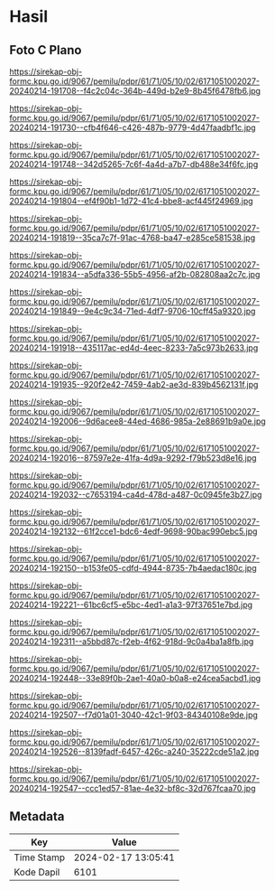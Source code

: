 # Hasil

## Foto C Plano

https://sirekap-obj-formc.kpu.go.id/9067/pemilu/pdpr/61/71/05/10/02/6171051002027-20240214-191708--f4c2c04c-364b-449d-b2e9-8b45f6478fb6.jpg

https://sirekap-obj-formc.kpu.go.id/9067/pemilu/pdpr/61/71/05/10/02/6171051002027-20240214-191730--cfb4f646-c426-487b-9779-4d47faadbf1c.jpg

https://sirekap-obj-formc.kpu.go.id/9067/pemilu/pdpr/61/71/05/10/02/6171051002027-20240214-191748--342d5265-7c6f-4a4d-a7b7-db488e34f6fc.jpg

https://sirekap-obj-formc.kpu.go.id/9067/pemilu/pdpr/61/71/05/10/02/6171051002027-20240214-191804--ef4f90b1-1d72-41c4-bbe8-acf445f24969.jpg

https://sirekap-obj-formc.kpu.go.id/9067/pemilu/pdpr/61/71/05/10/02/6171051002027-20240214-191819--35ca7c7f-91ac-4768-ba47-e285ce581538.jpg

https://sirekap-obj-formc.kpu.go.id/9067/pemilu/pdpr/61/71/05/10/02/6171051002027-20240214-191834--a5dfa336-55b5-4956-af2b-082808aa2c7c.jpg

https://sirekap-obj-formc.kpu.go.id/9067/pemilu/pdpr/61/71/05/10/02/6171051002027-20240214-191849--9e4c9c34-71ed-4df7-9706-10cff45a9320.jpg

https://sirekap-obj-formc.kpu.go.id/9067/pemilu/pdpr/61/71/05/10/02/6171051002027-20240214-191918--435117ac-ed4d-4eec-8233-7a5c973b2633.jpg

https://sirekap-obj-formc.kpu.go.id/9067/pemilu/pdpr/61/71/05/10/02/6171051002027-20240214-191935--920f2e42-7459-4ab2-ae3d-839b4562131f.jpg

https://sirekap-obj-formc.kpu.go.id/9067/pemilu/pdpr/61/71/05/10/02/6171051002027-20240214-192006--9d6acee8-44ed-4686-985a-2e88691b9a0e.jpg

https://sirekap-obj-formc.kpu.go.id/9067/pemilu/pdpr/61/71/05/10/02/6171051002027-20240214-192016--87597e2e-41fa-4d9a-9292-f79b523d8e16.jpg

https://sirekap-obj-formc.kpu.go.id/9067/pemilu/pdpr/61/71/05/10/02/6171051002027-20240214-192032--c7653194-ca4d-478d-a487-0c0945fe3b27.jpg

https://sirekap-obj-formc.kpu.go.id/9067/pemilu/pdpr/61/71/05/10/02/6171051002027-20240214-192132--61f2cce1-bdc6-4edf-9698-90bac990ebc5.jpg

https://sirekap-obj-formc.kpu.go.id/9067/pemilu/pdpr/61/71/05/10/02/6171051002027-20240214-192150--b153fe05-cdfd-4944-8735-7b4aedac180c.jpg

https://sirekap-obj-formc.kpu.go.id/9067/pemilu/pdpr/61/71/05/10/02/6171051002027-20240214-192221--61bc6cf5-e5bc-4ed1-a1a3-97f37651e7bd.jpg

https://sirekap-obj-formc.kpu.go.id/9067/pemilu/pdpr/61/71/05/10/02/6171051002027-20240214-192311--a5bbd87c-f2eb-4f62-918d-9c0a4ba1a8fb.jpg

https://sirekap-obj-formc.kpu.go.id/9067/pemilu/pdpr/61/71/05/10/02/6171051002027-20240214-192448--33e89f0b-2ae1-40a0-b0a8-e24cea5acbd1.jpg

https://sirekap-obj-formc.kpu.go.id/9067/pemilu/pdpr/61/71/05/10/02/6171051002027-20240214-192507--f7d01a01-3040-42c1-9f03-84340108e9de.jpg

https://sirekap-obj-formc.kpu.go.id/9067/pemilu/pdpr/61/71/05/10/02/6171051002027-20240214-192526--8139fadf-6457-426c-a240-35222cde51a2.jpg

https://sirekap-obj-formc.kpu.go.id/9067/pemilu/pdpr/61/71/05/10/02/6171051002027-20240214-192547--ccc1ed57-81ae-4e32-bf8c-32d767fcaa70.jpg


## Metadata

| Key        | Value               |
| ---------- | ------------------- |
| Time Stamp | 2024-02-17 13:05:41 |
| Kode Dapil | 6101                |



